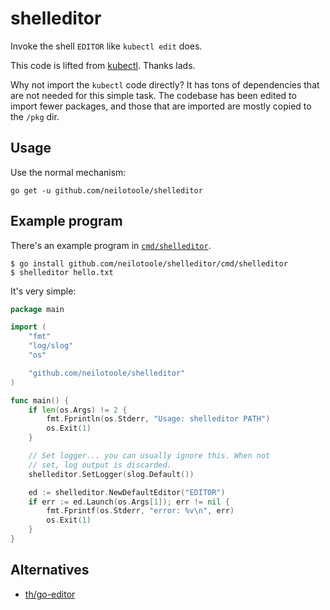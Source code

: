 # shelleditor
Invoke the shell `EDITOR` like `kubectl edit` does.

This code is lifted from [kubectl](https://github.com/kubernetes/kubectl/tree/master/pkg/cmd/util/editor).
Thanks lads. 

Why not import the `kubectl` code directly? It has tons of dependencies that are not needed
for this simple task. The codebase has been edited to import fewer packages,
and those that are imported are mostly copied to the `/pkg` dir.

## Usage

Use the normal mechanism:

```shell
go get -u github.com/neilotoole/shelleditor
```

## Example program

There's an example program in [`cmd/shelleditor`](https://github.com/neilotoole/shelleditor/blob/master/cmd/shelleditor/main.go).

```shell
$ go install github.com/neilotoole/shelleditor/cmd/shelleditor
$ shelleditor hello.txt
```

It's very simple:

```go
package main

import (
	"fmt"
	"log/slog"
	"os"

	"github.com/neilotoole/shelleditor"
)

func main() {
	if len(os.Args) != 2 {
		fmt.Fprintln(os.Stderr, "Usage: shelleditor PATH")
		os.Exit(1)
	}

	// Set logger... you can usually ignore this. When not
	// set, log output is discarded.
	shelleditor.SetLogger(slog.Default())

	ed := shelleditor.NewDefaultEditor("EDITOR")
	if err := ed.Launch(os.Args[1]); err != nil {
		fmt.Fprintf(os.Stderr, "error: %v\n", err)
		os.Exit(1)
	}
}
```

## Alternatives

- [th/go-editor](https://github.com/tj/go-editor)
